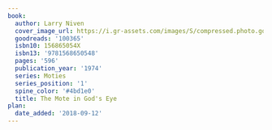 ```yaml
---
book:
  author: Larry Niven
  cover_image_url: https://i.gr-assets.com/images/S/compressed.photo.goodreads.com/books/1399490037l/100365._SX98_.jpg
  goodreads: '100365'
  isbn10: 156865054X
  isbn13: '9781568650548'
  pages: '596'
  publication_year: '1974'
  series: Moties
  series_position: '1'
  spine_color: '#4bd1e0'
  title: The Mote in God's Eye
plan:
  date_added: '2018-09-12'
---
```

